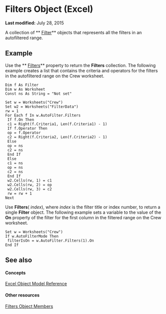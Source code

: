 
# Filters Object (Excel)

 **Last modified:** July 28, 2015

A collection of  ** [Filter](950023f9-a984-01fa-aa77-947cbbff0433.md)** objects that represents all the filters in an autofiltered range.

## Example

Use the  ** [Filters](4a22dcab-4d06-01a8-7811-4590cf28f506.md)** property to return the **Filters** collection. The following example creates a list that contains the criteria and operators for the filters in the autofiltered range on the Crew worksheet.


```
Dim f As Filter 
Dim w As Worksheet 
Const ns As String = "Not set" 
 
Set w = Worksheets("Crew") 
Set w2 = Worksheets("FilterData") 
rw = 1 
For Each f In w.AutoFilter.Filters 
 If f.On Then 
 c1 = Right(f.Criteria1, Len(f.Criteria1) - 1) 
 If f.Operator Then 
 op = f.Operator 
 c2 = Right(f.Criteria2, Len(f.Criteria2) - 1) 
 Else 
 op = ns 
 c2 = ns 
 End If 
 Else 
 c1 = ns 
 op = ns 
 c2 = ns 
 End If 
 w2.Cells(rw, 1) = c1 
 w2.Cells(rw, 2) = op 
 w2.Cells(rw, 3) = c2 
 rw = rw + 1 
Next
```

Use  **Filters**( _index_), where  _index_ is the filter title or index number, to return a single **Filter** object. The following example sets a variable to the value of the **On** property of the filter for the first column in the filtered range on the Crew worksheet.




```
Set w = Worksheets("Crew") 
If w.AutoFilterMode Then 
 filterIsOn = w.AutoFilter.Filters(1).On 
End If
```


## See also


#### Concepts


 [Excel Object Model Reference](11ea8598-8a20-92d5-f98b-0da04263bf2c.md)
#### Other resources


 [Filters Object Members](af1d5012-b858-433f-9893-6e6b5bd19058.md)
